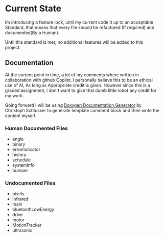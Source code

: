 # Current State

Im introducing a feature lock, until my current code it up to an acceptable
Standard, that means that every file should be refactored (If required) and
documented(By a Human).

Until this standard is met, no additional features will be added to this
project.

## Documentation

At the current point in time, a lot of my comments where written in
collaboration with github Copilot. I personally believe this to
be an ethical use of AI, As long as Appropriate credit is given. However since
this is a graded assignment, I don't want to give that dumb little robot any
credit for my work.

Going forward I will be using [Doxygen Documentation Generator](https://marketplace.visualstudio.com/items?itemName=cschlosser.doxdocgen) by Christoph
Schlosser to generate template comment block and then write the content myself.

### Human Documented Files

- angle
- binary
- errorIndicator
- history
- schedule
- systemInfo
- bumper

### Undocumented Files

- pixels
- infrared
- main
- bluetoothLowEnergy
- drive
- motor
- MotionTracker
- ultrasonic
